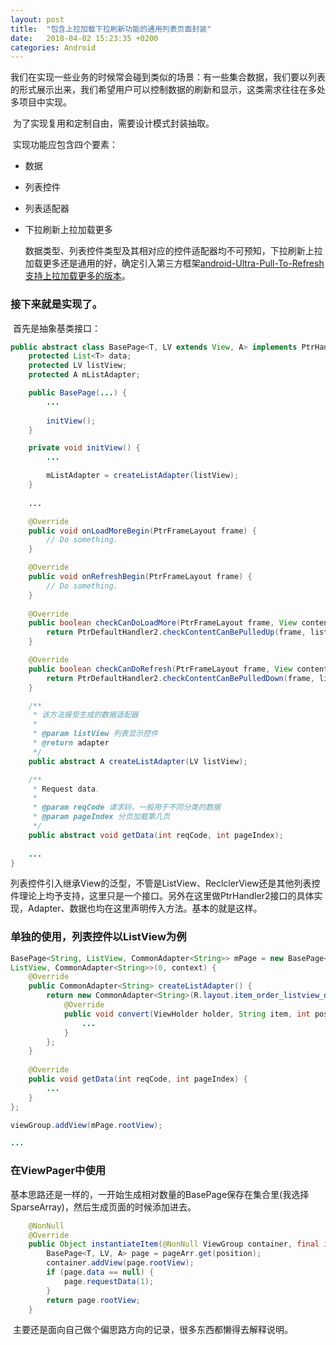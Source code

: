 ```yaml
---
layout: post
title:  "包含上拉加载下拉刷新功能的通用列表页面封装"
date:   2018-04-02 15:23:35 +0200
categories: Android
---
```


​	我们在实现一些业务的时候常会碰到类似的场景：有一些集合数据，我们要以列表的形式展示出来，我们希望用户可以控制数据的刷新和显示，这类需求往往在多处多项目中实现。

​	为了实现复用和定制自由，需要设计模式封装抽取。

​	实现功能应包含四个要素：

- 数据
	
- 列表控件
	
- 列表适配器
	
- 下拉刷新上拉加载更多

	数据类型、列表控件类型及其相对应的控件适配器均不可预知，下拉刷新上拉加载更多还是通用的好，确定引入第三方框架[android-Ultra-Pull-To-Refresh支持上拉加载更多的版本](https://github.com/captainbupt/android-Ultra-Pull-To-Refresh-With-Load-More)。

### 接下来就是实现了。

​	首先是抽象基类接口：

```java
public abstract class BasePage<T, LV extends View, A> implements PtrHandler2 {
    protected List<T> data;
    protected LV listView;
    protected A mListAdapter;

    public BasePage(...) {
        ...
            
        initView();
    }

    private void initView() {
        ...

        mListAdapter = createListAdapter(listView);
    }
    
    ...

    @Override
    public void onLoadMoreBegin(PtrFrameLayout frame) {
        // Do something.
    }

    @Override
    public void onRefreshBegin(PtrFrameLayout frame) {
        // Do something.
    }
    
    @Override
    public boolean checkCanDoLoadMore(PtrFrameLayout frame, View content, View footer) {
        return PtrDefaultHandler2.checkContentCanBePulledUp(frame, listView, footer);
    }

    @Override
    public boolean checkCanDoRefresh(PtrFrameLayout frame, View content, View header) {
        return PtrDefaultHandler2.checkContentCanBePulledDown(frame, listView, header);
    }

    /**
     * 该方法接受生成的数据适配器
     * 
     * @param listView 列表显示控件
     * @return adapter
     */
    public abstract A createListAdapter(LV listView);

    /**
     * Request data.
     * 
     * @param reqCode 请求码，一般用于不同分类的数据
     * @param pageIndex 分页加载第几页
     */
    public abstract void getData(int reqCode, int pageIndex);
    
    ...
}
```

​	列表控件引入继承View的泛型，不管是ListView、ReclclerView还是其他列表控件理论上均予支持，这里只是一个接口。另外在这里做PtrHandler2接口的具体实现，Adapter、数据也均在这里声明传入方法。基本的就是这样。

### 单独的使用，列表控件以ListView为例

```java
BasePage<String, ListView, CommonAdapter<String>> mPage = new BasePage<String, 
ListView, CommonAdapter<String>>(0, context) {
    @Override
    public CommonAdapter<String> createListAdapter() {
        return new CommonAdapter<String>(R.layout.item_order_listview_detail) {
            @Override
            public void convert(ViewHolder holder, String item, int position) {
                ...
            }
        };
    }
    
    @Override
    public void getData(int reqCode, int pageIndex) {
        ...  
    }
};

viewGroup.addView(mPage.rootView);

...
```

### 在ViewPager中使用

​	基本思路还是一样的，一开始生成相对数量的BasePage保存在集合里(我选择SparseArray)，然后生成页面的时候添加进去。

```java
    @NonNull
    @Override
    public Object instantiateItem(@NonNull ViewGroup container, final int position) {
        BasePage<T, LV, A> page = pageArr.get(position);
        container.addView(page.rootView);
        if (page.data == null) {
            page.requestData(1);
        }
        return page.rootView;
    }
```

​	主要还是面向自己做个偏思路方向的记录，很多东西都懒得去解释说明。